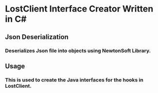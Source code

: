 # LostClient Interface Creator Written in C#

## Json Deserialization
### Deserializes Json file into objects using NewtonSoft Library.

## Usage
### This is used to create the Java interfaces for the hooks in LostClient.
